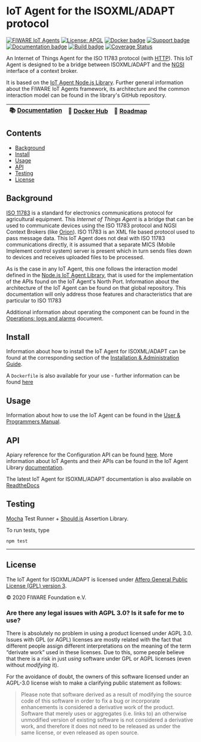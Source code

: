 # IoT Agent for the ISOXML/ADAPT protocol

[![FIWARE IoT Agents](https://nexus.lab.fiware.org/static/badges/chapters/iot-agents.svg)](https://www.fiware.org/developers/catalogue/)
[![License: APGL](https://img.shields.io/github/license/jason-fox/iotagent-ADAPT.svg)](https://opensource.org/licenses/AGPL-3.0)
[![Docker badge](https://img.shields.io/docker/pulls/fiware/iotagent-isoxml.svg)](https://hub.docker.com/r/fiware/iotagent-isoxml/)
[![Support badge](https://nexus.lab.fiware.org/repository/raw/public/badges/stackoverflow/iot-agents.svg)](https://stackoverflow.com/questions/tagged/fiware+iot)
<br/>
[![Documentation badge](https://img.shields.io/readthedocs/fiware-iotagent-isoxml.svg)](http://fiware-iotagent-isoxml.readthedocs.io/en/latest/?badge=latest)
[![Build badge](https://img.shields.io/travis/jason-fox/iotagent-ADAPT.svg)](https://travis-ci.org/jason-fox/iotagent-ADAPT/)
[![Coverage Status](https://coveralls.io/repos/github/jason-fox/iotagent-ADAPT/badge.svg?branch=master)](https://coveralls.io/github/jason-fox/iotagent-ADAPT?branch=master)

An Internet of Things Agent for the ISO 11783 protocol (with [HTTP](https://www.w3.org/Protocols/)). This IoT Agent is designed to be a
bridge between ISOXML/ADAPT and the
[NGSI](https://swagger.lab.fiware.org/?url=https://raw.githubusercontent.com/FIWARE/specifications/master/OpenAPI/ngsiv2/ngsiv2-openapi.json)
interface of a context broker.

It is based on the [IoT Agent Node.js Library](https://github.com/telefonicaid/iotagent-node-lib). Further general
information about the FIWARE IoT Agents framework, its architecture and the common interaction model can be found in the
library's GitHub repository.


| :books: [Documentation](https://fiware-iotagent-isoxml.readthedocs.io)  | :whale: [Docker Hub](https://hub.docker.com/r/fiware/iotagent-isoxml/) | :dart: [Roadmap](https://github.com/jason-fox/iotagent-ADAPT/blob/master/docs/roadmap.md) |
| ------------------------------------------------------------------ |  ------------------------------------------------------------------ | ----------------------------------------------------------------------------------------- |


## Contents

-   [Background](#background)
-   [Install](#install)
-   [Usage](#usage)
-   [API](#api)
-   [Testing](#testing)
-   [License](#license)

## Background


[ISO 11783](https://www.iso.org/obp/ui/#iso:std:iso:11783:-10:ed-2:v1:en) is a standard for electronics communications protocol 
for agricultural equipment. This _Internet of Things Agent_ is a bridge that can be used to communicate devices using the ISO 11783 
protocol and NGSI Context Brokers (like [Orion](https://github.com/telefonicaid/fiware-orion)). ISO 11783 is an XML file based protocol 
used to pass message data. This IoT Agent does not deal with ISO 11783 communications directly, it is assumed that a separate MICS 
(Mobile Implement control system) server is present which in turn sends files down to devices and receives uploaded files to be processed.

As is the case in any IoT Agent, this one follows the interaction model defined in the
[Node.js IoT Agent Library](https://github.com/telefonicaid/iotagent-node-lib), that is used for the implementation of
the APIs found on the IoT Agent's North Port. Information about the architecture of the IoT Agent can be found on that
global repository. This documentation will only address those features and characteristics that are particular to ISO 11783

Additional information about operating the component can be found in the
[Operations: logs and alarms](docs/operations.md) document.

## Install

Information about how to install the IoT Agent for ISOXML/ADAPT can be found at the corresponding section of the
[Installation & Administration Guide](docs/installationguide.md).

A `Dockerfile` is also available for your use - further information can be found [here](docker/README.md)

## Usage

Information about how to use the IoT Agent can be found in the [User & Programmers Manual](docs/usermanual.md).


## API

Apiary reference for the Configuration API can be found
[here](https://telefonicaiotiotagents.docs.apiary.io/#reference/configuration-api). More information about IoT Agents
and their APIs can be found in the IoT Agent Library [documentation](https://iotagent-node-lib.readthedocs.io/).

The latest IoT Agent for ISOXML/ADAPT documentation is also available on
[ReadtheDocs](https://fiware-iotagent-isoxml.readthedocs.io/en/latest/)

## Testing

[Mocha](https://mochajs.org/) Test Runner + [Should.js](https://shouldjs.github.io/) Assertion Library.

To run tests, type

```console
npm test
```

---

## License

The IoT Agent for ISOXML/ADAPT is licensed under [Affero General Public License (GPL) version 3](./LICENSE).

© 2020 FIWARE Foundation e.V.

### Are there any legal issues with AGPL 3.0? Is it safe for me to use?

There is absolutely no problem in using a product licensed under AGPL 3.0. Issues with GPL (or AGPL) licenses are mostly
related with the fact that different people assign different interpretations on the meaning of the term “derivate work”
used in these licenses. Due to this, some people believe that there is a risk in just _using_ software under GPL or AGPL
licenses (even without _modifying_ it).

For the avoidance of doubt, the owners of this software licensed under an AGPL-3.0 license wish to make a clarifying
public statement as follows:

> Please note that software derived as a result of modifying the source code of this software in order to fix a bug or
> incorporate enhancements is considered a derivative work of the product. Software that merely uses or aggregates (i.e.
> links to) an otherwise unmodified version of existing software is not considered a derivative work, and therefore it
> does not need to be released as under the same license, or even released as open source.
